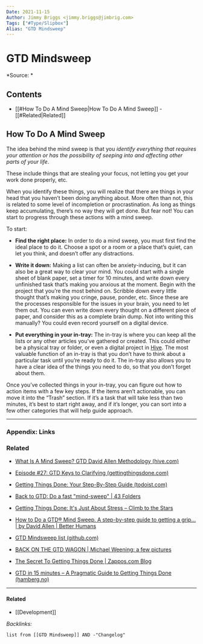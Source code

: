 ```yaml
---
Date: 2021-11-15
Author: Jimmy Briggs <jimmy.briggs@jimbrig.com>
Tags: ["#Type/Slipbox"]
Alias: "GTD Mindsweep"
---
```


# GTD Mindsweep

*Source: *

## Contents

- [[#How To Do A Mind Sweep|How To Do A Mind Sweep]]
		- [[#Related|Related]]


## How To Do A Mind Sweep

The idea behind the mind sweep is that you _identify everything that requires your attention or has the possibility of seeping into and affecting other parts of your life_.

These include things that are stealing your focus, not letting you get your work done properly, etc.

When you identify these things, you will realize that there are things in your head that you haven’t been doing anything about. More often than not, this is related to some level of incompletion or procrastination. As long as things keep accumulating, there’s no way they will get done. But fear not! You can start to progress through these actions with a mind sweep.

To start:

-   **Find the right place:** In order to do a mind sweep, you must first find the ideal place to do it. Choose a spot or a room or a place that’s quiet, can let you think, and doesn’t offer any distractions.
    
-   **Write it down:** Making a list can often be anxiety-inducing, but it can also be a great way to clear your mind. You could start with a single sheet of blank paper, set a timer for 10 minutes, and write down every unfinished task that’s making you anxious at the moment. Begin with the project that you’re the most behind on. Scribble down every little thought that’s making you cringe, pause, ponder, etc. Since these are the processes responsible for the issues in your brain, you need to let them out. You can even write down every thought on a different piece of paper, and consider this as a complete brain dump. Not into writing this manually? You could even record yourself on a digital device.
    
-   **Put everything in your in-tray:** The in-tray is where you can keep all the lists or any other articles you’ve gathered or created. This could either be a physical tray or folder, or even a digital project in [Hive](https://hive.com/). The most valuable function of an in-tray is that you don’t have to think about a particular task until you’re ready to do it. The in-tray also allows you to have a clear idea of the things you need to do, so that you don’t forget about them.
    

Once you’ve collected things in your in-tray, you can figure out how to action items with a few key steps. If the items aren’t actionable, you can move it into the “Trash” section. If it’s a task that will take less than two minutes, it’s best to start right away, and if it’s longer, you can sort into a few other categories that will help guide approach.

***

### Appendix: Links

### Related

- [What Is A Mind Sweep? GTD David Allen Methodology (hive.com)](https://hive.com/blog/mind-sweep/)
- [Episode #27: GTD Keys to Clarifying (gettingthingsdone.com)](https://gettingthingsdone.com/2017/02/episode-27-gtd-keys-to-clarifying/)
- [Getting Things Done: Your Step-By-Step Guide (todoist.com)](https://todoist.com/productivity-methods/getting-things-done)
- [Back to GTD: Do a fast "mind-sweep" | 43 Folders](http://www.43folders.com/2006/07/24/b2gtd-mind-sweep)
- [Getting Things Done: It's Just About Stress – Climb to the Stars](http://climbtothestars.org/archives/2007/03/11/getting-things-done-its-just-about-stress/)
- [How to Do a GTD® Mind Sweep. A step-by-step guide to getting a grip… | by David Allen | Better Humans](https://betterhumans.pub/how-to-do-a-gtd-mind-sweep-b314223ba108)
- [GTD Mindsweep list (github.com)](https://gist.github.com/jimbrig/96afec72827e869cf5b0d4bcf3fe63b3)
- [BACK ON THE GTD WAGON | Michael Weening: a few pictures](https://michaelweening.com/2011/01/14/back-on-the-gtd-wagon/)
   
-   [The Secret To Getting Things Done | Zappos.com Blog](https://www.zappos.com/beyondthebox/everyday-living/getting-things-done)
    
-   [GTD in 15 minutes – A Pragmatic Guide to Getting Things Done (hamberg.no)](https://hamberg.no/gtd/)

***

#### Related

- [[Development]]

*Backlinks:*

```dataview
list from [[GTD Mindsweep]] AND -"Changelog"
```